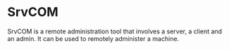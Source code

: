 # SrvCOM
SrvCOM is a remote administration tool that involves a server, a client and an admin. It can be used to remotely administer a machine.
